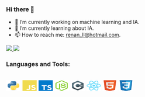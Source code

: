 ### Hi there 👋

- 🔭 I’m currently working on machine learning and IA.
- 🌱 I’m currently learning about IA.
- 📫 How to reach me: renan_ll@hotmail.com.

 
<a href="https://github.com/renan-lemes">
  <img height="180em" src="https://github-readme-stats.vercel.app/api?username=renan-lemes&show_icons=true&theme=tokyonight&include_all_commits=true&count_private=true"/>
  <a href="https://github.com/renan-lemes">
  <img height="180em" src="https://github-readme-stats.vercel.app/api/top-langs/?username=renan-lemes&layout=compact&langs_count=7&theme=tokyonight"/>
</a>


### **Languages and Tools:**
<div style="display: inline_block"><br>
 <img align="center" alt="Python badge" height="30" width="40" src="https://raw.githubusercontent.com/devicons/devicon/master/icons/python/python-original.svg">
  <img align="center" alt="Javascript badge" height="30" width="40" src="https://raw.githubusercontent.com/devicons/devicon/master/icons/javascript/javascript-plain.svg">
  <img align="center" alt="Typescript badge" height="30" width="40" src="https://raw.githubusercontent.com/devicons/devicon/master/icons/typescript/typescript-plain.svg">
  <img align="center" alt="Node badge" height="30" width="40" src="https://raw.githubusercontent.com/devicons/devicon/master/icons/nodejs/nodejs-original.svg">
  <img align="center" alt="React badge" height="30" width="40" src="https://github.com/renan-lemes/renan-lemes/blob/main/assents/icons8-c-afiado-logotipo.svg">
  <img align="center" alt="React badge" height="30" width="40" src="https://raw.githubusercontent.com/devicons/devicon/master/icons/react/react-original.svg">
  <img align="center" alt="HTML badge" height="30" width="40" src="https://raw.githubusercontent.com/devicons/devicon/master/icons/html5/html5-original.svg">
  <img align="center" alt="CSS3 badge" height="30" width="40" src="https://raw.githubusercontent.com/devicons/devicon/master/icons/css3/css3-original.svg">
  
  

</div>
 
